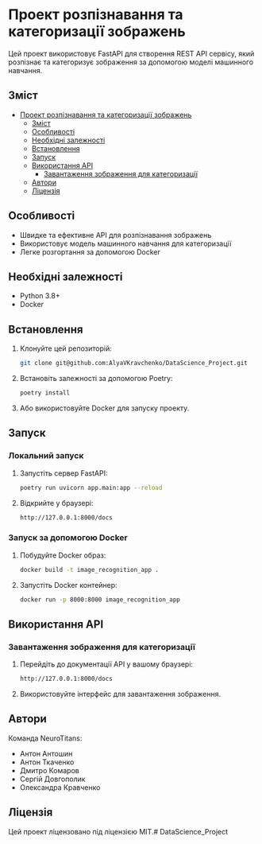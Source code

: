 # Проект розпізнавання та категоризації зображень

Цей проект використовує FastAPI для створення REST API сервісу, який розпізнає та категоризує зображення за допомогою моделі машинного навчання.

## Зміст

- [Проект розпізнавання та категоризації зображень](#проект-розпізнавання-та-категоризації-зображень)
  - [Зміст](#зміст)
  - [Особливості](#особливості)
  - [Необхідні залежності](#необхідні-залежності)
  - [Встановлення](#встановлення)
  - [Запуск](#запуск)
  - [Використання API](#використання-api)
    - [Завантаження зображення для категоризації](#завантаження-зображення-для-категоризації)
  - [Автори](#автори)
  - [Ліцензія](#ліцензія)

## Особливості

- Швидке та ефективне API для розпізнавання зображень
- Використовує модель машинного навчання для категоризації
- Легке розгортання за допомогою Docker

## Необхідні залежності

- Python 3.8+
- Docker

## Встановлення

1. Клонуйте цей репозиторій:

    ```sh
    git clone git@github.com:AlyaVKravchenko/DataScience_Project.git
    ```

2. Встановіть залежності за допомогою Poetry:

    ```sh
    poetry install
    ```

3. Або використовуйте Docker для запуску проекту.

## Запуск

### Локальний запуск

1. Запустіть сервер FastAPI:

    ```sh
    poetry run uvicorn app.main:app --reload
    ```

2. Відкрийте у браузері:

    ```sh
    http://127.0.0.1:8000/docs
    ```

### Запуск за допомогою Docker

1. Побудуйте Docker образ:

    ```sh
    docker build -t image_recognition_app .
    ```

2. Запустіть Docker контейнер:

    ```sh
    docker run -p 8000:8000 image_recognition_app
    ```

## Використання API

### Завантаження зображення для категоризації

1. Перейдіть до документації API у вашому браузері:

    ```sh
    http://127.0.0.1:8000/docs
    ```

2. Використовуйте інтерфейс для завантаження зображення.


## Автори

Команда NeuroTitans:
- Антон Антошин
- Антон Ткаченко
- Дмитро Комаров
- Сергій Довгополик
- Олександра Кравченко

## Ліцензія

Цей проект ліцензовано під ліцензією MIT.# DataScience_Project